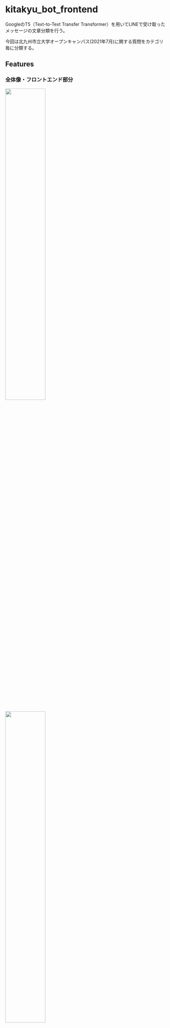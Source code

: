 # kitakyu_bot_frontend

GoogleのT5（Text-to-Text Transfer Transformer）を用いてLINEで受け取ったメッセージの文章分類を行う。

今回は北九州市立大学オープンキャンパス(2021年7月)に関する質問をカテゴリ毎に分類する。

## Features

### 全体像・フロントエンド部分

<img src="https://user-images.githubusercontent.com/86106572/129190936-a2394ae3-a25f-4ed4-a8df-ecdca36293ca.png" width=50%>

<img src="https://user-images.githubusercontent.com/86106572/129190945-31cdfb23-7404-46cd-885d-4c2f78bc422e.png" width=50%>

LINEとの送受信を可能とするためにLINE Messaging APIを用いる。

受信したメッセージをheroku上で受け取り、ngrokを用いて別ローカルサーバーに送信する。

別サーバーでメッセージの分類をし、その分類ラベルをherokuに返しそのラベルに応じた内容をLINEユーザー側に送信する。

## Requirement

- Python3.9.5

- dj_database_url==0.5.0
- line_bot_sdk==1.19.0
- Django==3.2.4

## Installation

```bash
pip install -r requirements.txt
```

## Usage
[Django+HerokuでLINE Messaging APIのおそ松botを作るまで](https://qiita.com/yakan10/items/b7ad35c2cbba5db81462)を参考にさせてもらって作成した。以下で示す手順はこの参考ページと共に見ていただくことを想定している。

0. Herokuアカウント作成
1. LINE Messaging API登録
2. Installation(requirements.txt)
3. Djangoプロジェクト作成
```bash
django-admin startproject kitakyu_bot_github
```
4. Djangoでbotアプリケーション作成
```bash
python manage.py startapp bot
```
5. views.pyを編集する(既成のviews.pyを使用)
6. Herokuにデプロイ

##### git初期化
```
git init
git add .
git commit -m 'first commit'
```
##### herokuにリポジトリを作成
```
heroku create
```
自動作成されたアプリ名を覚えておく。

##### 以下の設定を追加
```
heroku config:set DISABLE_COLLECTSTATIC=1
```
##### 次にsettings.pyを編集
```
ALLOWED_HOSTS = ['127.0.0.1', 'localhost', '「アプリ名」.herokuapp.com']
```
##### settings.pyをコミットする。
```
git add kitakyu_bot_github/settings.py
git commit -m "edit settings.py"
```
##### herokuにデプロイ
```
git push heroku master
```
7. LINE側にherokuのアドレスをセット

LINE Developersの方の「Webhook URL」に、herokuのbot/callbackのアドレスを追加。

8. 質問してみる

「トイレの場所はどこ？」「xxの講義時間」など。

## Note

##### vies.pyの編集において
- LINE DeveropersのアカウントからAccess Tokenを読み取りviews.pyの __ACCESS_TOKEN__ に入力
- 質問テキストから質問のカテコライズをするローカルサーバをngrokを用いて建て、そのngrok numberをviews.pyの __num_ngrok__ に入力

バックエンド側（T5を用いたカテゴライズ）、ngrokの詳細は[共同制作者のリポジトリ](https://github.com/greentiger0789/AI_LINE_Bot_T5model)に公開している。

### 紹介ポスター

<img src="https://user-images.githubusercontent.com/86106572/129190922-f74be94b-a714-42a6-8a39-dc3f753463b1.jpg" width=50%>


## Author
- [@IoriKobayashi1998](https://github.com/IoriKobayashi1998)

共同製作者
- [@greentiger0789](https://github.com/greentiger0789)
